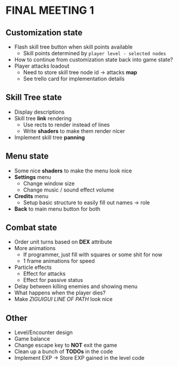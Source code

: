 # FINAL MEETING 1

## Customization state

- Flash skill tree button when skill points available
  - Skill points determined by `player level - selected nodes`
- How to continue from customization state back into game state?
- Player attacks loadout
  - Need to store skill tree node id -> attacks **map**
  - See trello card for implementation details

## Skill Tree state

- Display descriptions
- Skill tree **link** rendering
  - Use rects to render instead of lines
  - Write **shaders** to make them render nicer
- Implement skill tree **panning**

## Menu state

- Some nice **shaders** to make the menu look nice
- **Settings** menu
  - Change window size
  - Change music / sound effect volume
- **Credits** menu
  - Setup basic structure to easily fill out names -> role
- **Back** to main menu button for both

## Combat state

- Order unit turns based on **DEX** attribute
- More animations
  - If programmer, just fill with squares or some shit for now
  - 1 frame animations for speed
- Particle effects
  - Effect for attacks
  - Effect for passive status
- Delay between killing enemies and showing menu
- What happens when the player dies?
- Make *ZIGUIGUI LINE OF PATH* look nice

## Other

- Level/Encounter design
- Game balance
- Change escape key to **NOT** exit the game
- Clean up a bunch of **TODOs** in the code
- Implement EXP -> Store EXP gained in the level code